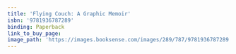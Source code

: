 ```yaml
---
title: 'Flying Couch: A Graphic Memoir'
isbn: '9781936787289'
binding: Paperback
link_to_buy_page:
image_path: 'https://images.booksense.com/images/289/787/9781936787289.jpg'
---
```



